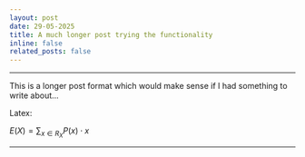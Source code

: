 ```yaml
---
layout: post
date: 29-05-2025
title: A much longer post trying the functionality
inline: false
related_posts: false
---
```




---

This is a longer post format which would make sense if I had something to write about...

Latex: 

$E(X) = \sum_{x \in R_{X}}P(x) \cdot x$

---